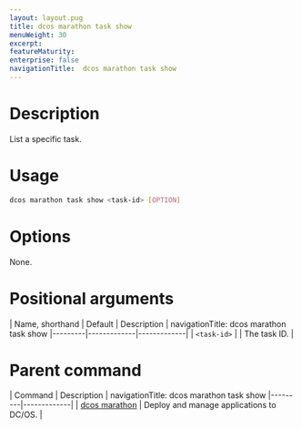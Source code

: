 ```yaml
---
layout: layout.pug
title: dcos marathon task show
menuWeight: 30
excerpt:
featureMaturity:
enterprise: false
navigationTitle:  dcos marathon task show
---
```


<!-- This source repo for this topic is https://github.com/dcos/dcos-docs -->


# Description
List a specific task.

# Usage

```bash
dcos marathon task show <task-id> [OPTION]
```

# Options

None.

# Positional arguments

| Name, shorthand | Default | Description |
navigationTitle:  dcos marathon task show
|---------|-------------|-------------|
| `<task-id>`   |             |  The task ID. |

# Parent command

| Command | Description |
navigationTitle:  dcos marathon task show
|---------|-------------|
| [dcos marathon](/docs/1.9/cli/command-reference/dcos-marathon/) | Deploy and manage applications to DC/OS. |

<!-- # Examples -->
